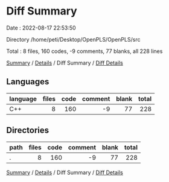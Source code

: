 # Diff Summary

Date : 2022-08-17 22:53:50

Directory /home/peti/Desktop/OpenPLS/OpenPLS/src

Total : 8 files,  160 codes, -9 comments, 77 blanks, all 228 lines

[Summary](results.md) / [Details](details.md) / Diff Summary / [Diff Details](diff-details.md)

## Languages
| language | files | code | comment | blank | total |
| :--- | ---: | ---: | ---: | ---: | ---: |
| C++ | 8 | 160 | -9 | 77 | 228 |

## Directories
| path | files | code | comment | blank | total |
| :--- | ---: | ---: | ---: | ---: | ---: |
| . | 8 | 160 | -9 | 77 | 228 |

[Summary](results.md) / [Details](details.md) / Diff Summary / [Diff Details](diff-details.md)